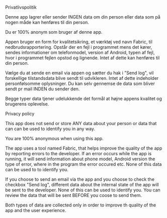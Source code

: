 Privatlivspolitik

Denne app lagrer eller sender INGEN data om din person eller data som på nogen måde kan henføres til din person.

Du er 100% anonym som bruger af denne app.

Appen bruger en form for kvalitetsikring, et værktøj ved navn Fabric, til nedbrudsrapportering. Opstår der en fejl i programmet mens det kører, sendes informationer om telefonmodel, version af Android, typen af fejl, hvor i programmet fejlen opstod og lignende. Intet af dette kan henføres til din person.

Vælge du at sende en email via appen og sætter du hak i "Send log", vil forskellige tilstandsdata blive sendt til udvikleren. Intet af dette indeholder personfølsomme oplysninger. Du kan selv gennemse de data som bliver sendt pr mail INDEN du sender den.

Begge typer data tjener udelukkende det formål at højne appens kvalitet og brugerens oplevelse.



Privacy policy

This app does not send or store ANY data about your person or data that can can be used to identify you in any way.

You are 100% anonymous when using this app.

The app uses a tool named Fabric, that helps improve the quality of the app by reporting errors to the developer.
If an error occurs while the app is running, it will send information about phone model, Android version the type of error, where in the program the error occured etc. None of this data can be used to to identify you.

If you choose to send an email via the app and you choose to check the checkbox "Send log", different data about the internal state of the app will be sent to the developer. None of this can be used to identify you. You can review the data that will be sent BEFORE you coose to send them.

Both types of data are collected only in order to improve th quality of the app and the user experience.


